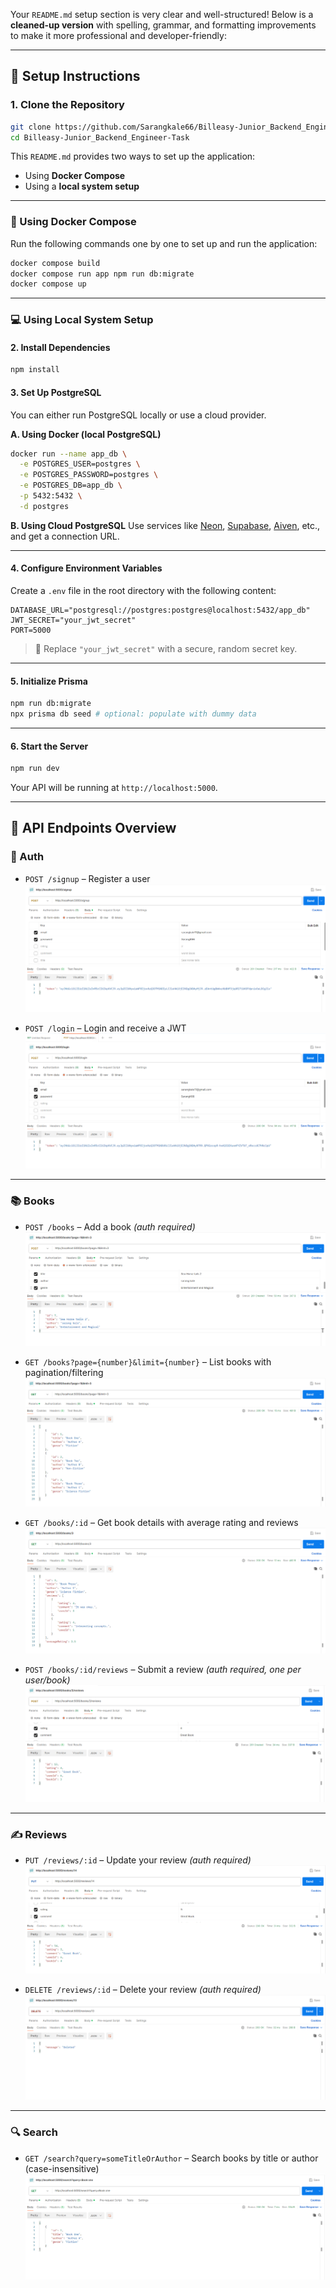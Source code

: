 Your `README.md` setup section is very clear and well-structured! Below is a **cleaned-up version** with spelling, grammar, and formatting improvements to make it more professional and developer-friendly:

---

## 🚀 Setup Instructions

### 1. Clone the Repository

```bash
git clone https://github.com/Sarangkale66/Billeasy-Junior_Backend_Engineer-Task
cd Billeasy-Junior_Backend_Engineer-Task
```

This `README.md` provides two ways to set up the application:

* Using **Docker Compose**
* Using a **local system setup**

---

### 🐳 Using Docker Compose

Run the following commands one by one to set up and run the application:

```bash
docker compose build
docker compose run app npm run db:migrate
docker compose up
```

---

### 💻 Using Local System Setup

#### 2. Install Dependencies

```bash
npm install
```

#### 3. Set Up PostgreSQL

You can either run PostgreSQL locally or use a cloud provider.

**A. Using Docker (local PostgreSQL)**

```bash
docker run --name app_db \
  -e POSTGRES_USER=postgres \
  -e POSTGRES_PASSWORD=postgres \
  -e POSTGRES_DB=app_db \
  -p 5432:5432 \
  -d postgres
```

**B. Using Cloud PostgreSQL**
Use services like [Neon](https://neon.tech), [Supabase](https://supabase.com), [Aiven](https://aiven.io), etc., and get a connection URL.

---

#### 4. Configure Environment Variables

Create a `.env` file in the root directory with the following content:

```
DATABASE_URL="postgresql://postgres:postgres@localhost:5432/app_db"
JWT_SECRET="your_jwt_secret"
PORT=5000
```

> 🔐 Replace `"your_jwt_secret"` with a secure, random secret key.

---

#### 5. Initialize Prisma

```bash
npm run db:migrate
npx prisma db seed # optional: populate with dummy data
```

---

#### 6. Start the Server

```bash
npm run dev
```

Your API will be running at `http://localhost:5000`.

---

## 🧪 API Endpoints Overview

### 🔐 Auth

* `POST /signup` – Register a user
  ![Signup](./images/Signup.png)

* `POST /login` – Login and receive a JWT
  ![Login](./images/Login.png)

---

### 📚 Books

* `POST /books` – Add a book *(auth required)*
  ![Add Book](./images/Books2.png)

* `GET /books?page={number}&limit={number}` – List books with pagination/filtering
  ![Books Pagination](./images/Books1.png)

* `GET /books/:id` – Get book details with average rating and reviews
  ![Book Details](./images/Books4.png)

* `POST /books/:id/reviews` – Submit a review *(auth required, one per user/book)*
  ![Submit Review](./images/Books3.png)

---

### ✍️ Reviews

* `PUT /reviews/:id` – Update your review *(auth required)*
  ![Update Review](./images/ReviewUpdate.png)

* `DELETE /reviews/:id` – Delete your review *(auth required)*
  ![Delete Review](./images/ReviewDelete.png)

---

### 🔍 Search

* `GET /search?query=someTitleOrAuthor` – Search books by title or author (case-insensitive)
  ![Search](./images/Search.png)
